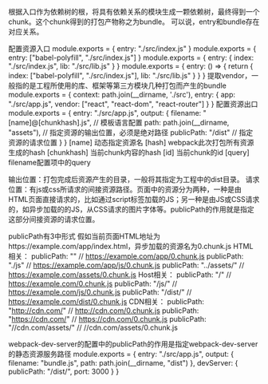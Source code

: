 根据入口作为依赖树的根，将具有依赖关系的模块生成一颗依赖树，最终得到一个chunk。这个chunk得到的打包产物称之为bundle。
可以说，entry和bundle存在对应关系。

配置资源入口
module.exports = {
    entry: "./src/index.js"
}
module.exports = {
    entry: ["babel-polyfill", "./src/index.js"]
}
module.exports = {
    entry: {
        index: "./src/index.js",
        lib: "./src/lib.js"
    }
}
module.exports = {
    entry: () => {
        return {
            index: ["babel-polyfill", "./src/index.js"],
            lib: "./src/lib.js"
        }
    }
}
提取vendor，一般指的是工程所使用的库、框架等第三方模块几种打包而产生的bundle
module.exports = {
    context: path.join(__dirname, './src'),
    entry: {
        app: "./src/app.js",
        vendor: ["react", "react-dom", "react-router"]
    }
}
配置资源出口
module.exports = {
    entry: "./src/app.js",
    output: {
        filename: "[name]@[chunkhash].js",          // 模板语言配置
        path: path.join(__dirname, "assets"),       // 指定资源的输出位置，必须是绝对路径
        publicPath: "/dist"                         // 指定资源的请求位置
    }
}
[name]          动态指定资源名
[hash]          webpack此次打包所有资源生成的hash
[chunkhash]     当前chunk内容的hash
[id]            当前chunk的id
[query]         filename配置项中的query

输出位置：打包完成后资源产生的目录，一般将其指定为工程中的dist目录。
请求位置：有js或css所请求的间接资源路径。页面中的资源分为两种，一种是由HTML页面直接请求的，比如通过script标签加载的JS；另一种是由JS或CSS请求的，如异步加载的的JS，从CSS请求的图片字体等。publicPath的作用就是指定这部分间接资源的请求位置。

publicPath有3中形式
假如当前页面HTML地址为https://example.com/app/index.html，异步加载的资源名为0.chunk.js
HTML相关：
publicPath: ""              // https://example.com/app/0.chunk.js
publicPath: "./js"          // https://example.com/app/js/0.chunk.js
publicPath: "../assets/"    // https://example.com/assets/0.chunk.js
Host相关：
publicPath: "/"             // https://example.com/0.chunk.js
publicPath: "/js/"          // https://example.com/js/0.chunk.js
publicPath: "/dist/"        // https://example.com/dist/0.chunk.js
CDN相关：
publicPath: "http://cdn.com/"   // http://cdn.com/0.chunk.js
publicPath: "https://cdn.com/"  // https://cdn.com/0.chunk.js
publicPath: "//cdn.com/assets/" // //cdn.com/assets/0.chunk.js

webpack-dev-server的配置中的publicPath的作用是指定webpack-dev-server的静态资源服务路径
module.exports = {
    entry: "./src/app.js",
    output: {
        filename: "bundle.js",
        path: path.join(__dirname, "dist")
    },
    devServer: {
        publicPath: "/dist/",
        port: 3000
    }
}
